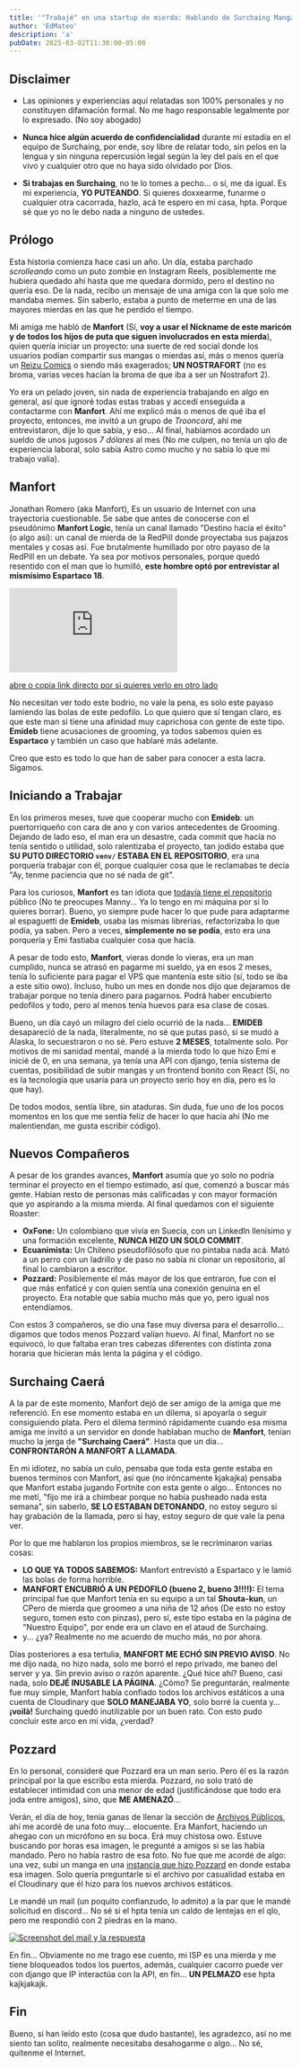 ```yaml
---
title: '"Trabajé" en una startup de mierda: Hablando de Surchaing Manga'
author: 'EdMateo'
description: 'a'
pubDate: 2025-03-02T11:30:00-05:00
---
```


## Disclaimer

- Las opiniones y experiencias aquí relatadas son 100% personales y no constituyen difamación formal. No me hago responsable legalmente por lo expresado. (No soy abogado)

- **Nunca hice algún acuerdo de confidencialidad** durante mi estadía en el equipo de Surchaing, por ende, soy libre de relatar todo, sin pelos en la lengua y sin ninguna repercusión legal según la ley del país en el que vivo y cualquier otro que no haya sido olvidado por Dios.

- **Si trabajas en Surchaing**, no te lo tomes a pecho... o sí, me da igual. Es mi experiencia, **YO PUTEANDO**. Si quieres doxxearme, funarme o cualquier otra cacorrada, hazlo, acá te espero en mi casa, hpta. Porque sé que yo no le debo nada a ninguno de ustedes.

## Prólogo

Esta historia comienza hace casi un año. Un día, estaba parchado *scrolleando* como un puto zombie en Instagram Reels, posiblemente me hubiera quedado ahí hasta que me quedara dormido, pero el destino no quería eso. De la nada, recibo un mensaje de una amiga con la que solo me mandaba memes. Sin saberlo, estaba a punto de meterme en una de las mayores mierdas en las que he perdido el tiempo.

Mi amiga me habló de **Manfort** (Sí, **voy a usar el Nickname de este maricón y de todos los hijos de puta que siguen involucrados en esta mierda**), quien quería iniciar un proyecto: una suerte de red social donde los usuarios podían compartir sus mangas o mierdas así, más o menos quería un [Reizu Comics](https://reizucomics.com/) o siendo más exagerados; **UN NOSTRAFORT** (no es broma, varias veces hacían la broma de que iba a ser un Nostrafort 2).

Yo era un pelado joven, sin nada de experiencia trabajando en algo en general, así que ignoré todas estas trabas y accedí enseguida a contactarme con **Manfort**. Ahí me explicó más o menos de qué iba el proyecto, entonces, me invitó a un grupo de *Trooncord*, ahí me entrevistaron, dije lo que sabía, y eso... Al final, habíamos acordado un sueldo de unos jugosos *7 dólares* al mes (No me culpen, no tenía un qlo de experiencia laboral, solo sabía Astro como mucho y no sabía lo que mi trabajo valía).


## Manfort

Jonathan Romero (aka Manfort), Es un usuario de Internet con una trayectoria cuestionable. Se sabe que antes de conocerse con el pseudónimo **Manfort Logic**, tenía un canal llamado "Destino hacía el éxito" (o algo así): un canal de mierda de la RedPill donde proyectaba sus pajazos mentales y cosas así. Fue brutalmente humillado por otro payaso de la RedPill en un debate. Ya sea por motivos personales, porque quedó resentido con el man que lo humilló, **este hombre optó por entrevistar al mismísimo Espartaco 18**. 

<iframe src="https://www.youtube.com/embed/-Qn1NnGhUvc?si=tnsRfqSD3novRvRM" title="YouTube video player" frameborder="0" allow="accelerometer; autoplay; clipboard-write; encrypted-media; gyroscope; picture-in-picture; web-share" referrerpolicy="strict-origin-when-cross-origin" allowfullscreen></iframe>

[abre o copia link directo por si quieres verlo en otro lado](https://www.youtube.com/watch?v=-Qn1NnGhUvc&t=4954s)

No necesitan ver todo este bodrio, no vale la pena, es solo este payaso lamiendo las bolas de este pedofilo. Lo que quiero que sí tengan claro, es que este man si tiene una afinidad muy caprichosa con gente de este tipo. **Emideb** tiene acusaciones de grooming, ya todos sabemos quien es **Espartaco** y también un caso que hablaré más adelante.

Creo que esto es todo lo que han de saber para conocer a esta lacra. Sigamos.

## Iniciando a Trabajar

En los primeros meses, tuve que cooperar mucho con **Emideb**: un puertorriqueño con cara de ano y con varios antecedentes de Grooming. Dejando de lado eso, el man era un desastre, cada commit que hacía no tenía sentido o utilidad, solo ralentizaba el proyecto, tan jodido estaba que **SU PUTO DIRECTORIO `venv/` ESTABA EN EL REPOSITORIO**, era una porquería trabajar con él, porque cualquier cosa que le reclamabas te decía "Ay, tenme paciencia que no sé nada de git".

Para los curiosos, **Manfort** es tan idiota que [todavía tiene el repositorio](https://github.com/Many3102w/Surchaing-manga) público (No te preocupes Manny... Ya lo tengo en mi máquina por si lo quieres borrar). Bueno, yo siempre pude hacer lo que pude para adaptarme al espaguetti de **Emideb**, usaba las mismas librerías, refactorizaba lo que podía, ya saben. Pero a veces, **simplemente no se podía**, esto era una porquería y Emi fastiaba cualquier cosa que hacía.

A pesar de todo esto, **Manfort**, vieras donde lo vieras, era un man cumplido, nunca se atrasó en pagarme mi sueldo, ya en esos 2 meses, tenía lo suficiente para pagar el VPS que mantenía este sitio (sí, todo se iba a este sitio owo). Incluso, hubo un mes en donde nos dijo que dejaramos de trabajar porque no tenía dinero para pagarnos. Podrá haber encubierto pedofilos y todo, pero al menos tenía huevos para esa clase de cosas.

Bueno, un día cayó un milagro del cielo ocurrió de la nada... **EMIDEB** desapareció de la nada, literalmente, no sé que putas pasó, si se mudó a Alaska, lo secuestraron o no sé. Pero estuve **2 MESES**, totalmente solo. Por motivos de mi sanidad mental, mandé a la mierda todo lo que hizo Emi e inicié de 0, en una semana, ya tenía una API con django, tenía sistema de cuentas, posibilidad de subir mangas y un frontend bonito con React (Sí, no es la tecnología que usaría para un proyecto serío hoy en día, pero es lo que hay).

De todos modos, sentía libre, sin ataduras. Sin duda, fue uno de los pocos momentos en los que me sentía feliz de hacer lo que hacía ahí (No me malentiendan, me gusta escribir código).

## Nuevos Compañeros

A pesar de los grandes avances, **Manfort** asumía que yo solo no podría terminar el proyecto en el tiempo estimado, así que, comenzó a buscar más gente. Habían resto de personas más calificadas y con mayor formación que yo aspirando a la misma mierda. Al final quedamos con el siguiente Roaster:

- **OxFone:** Un colombiano que vivía en Suecia, con un LinkedIn llenísimo y una formación excelente, **NUNCA HIZO UN SOLO COMMIT**.
- **Ecuanimista:** Un Chileno pseudofilósofo que no pintaba nada acá. Mató a un perro con un ladrillo y de paso no sabía ni clonar un repositorio, al final lo cambiaron a escritor.
- **Pozzard:** Posiblemente el más mayor de los que entraron, fue con el que más enfaticé y con quien sentía una conexión genuina en el proyecto. Era notable que sabía mucho más que yo, pero igual nos entendíamos.

Con estos 3 compañeros, se dio una fase muy diversa para el desarrollo... digamos que todos menos Pozzard valían huevo. Al final, Manfort no se equivocó, lo que faltaba eran tres cabezas diferentes con distinta zona horaria que hicieran más lenta la página y el código.

## Surchaing Caerá

A la par de este momento, Manfort dejó de ser amigo de la amiga que me referenció. En ese momento estaba en un dilema, si apoyarla o seguir consiguiendo plata. Pero el dilema terminó rápidamente cuando esa misma amiga me invitó a un servidor en donde hablaban mucho de **Manfort**, tenían mucho la jerga de **"Surchaing Caerá"**. Hasta que un día... **CONFRONTARÓN A MANFORT A LLAMADA**.

En mi idiotez, no sabía un culo, pensaba que toda esta gente estaba en buenos terminos con Manfort, así que (no iróncamente kjakajka) pensaba que Manfort estaba jugando Fortnite con esta gente o algo... Entonces no me metí, "fijo me irá a chimbear porque no había pusheado nada esta semana", sin saberlo, **SE LO ESTABAN DETONANDO**, no estoy seguro si hay grabación de la llamada, pero si hay, estoy seguro de que vale la pena ver.

Por lo que me hablaron los propios miembros, se le recriminaron varias cosas:

- **LO QUE YA TODOS SABEMOS:** Manfort entrevistó a Espartaco y le lamió las bolas de forma horrible.
- **MANFORT ENCUBRIÓ A UN PEDOFILO (bueno 2, bueno 3!!!!):** El tema principal fue que Manfort tenía en su equipo a un tal **Shouta-kun**, un CPero de mierda que groomeo a una niña de 12 años (De esto no estoy seguro, tomen esto con pinzas), pero sí, este tipo estaba en la página de "Nuestro Equipo", por ende era un clavo en el ataud de Surchaing.
- y... ¿ya? Realmente no me acuerdo de mucho más, no por ahora.

Días posteriores a esa tertulia, **MANFORT ME ECHÓ SIN PREVIO AVISO**. No me dijo nada, no hizo nada, solo me borró el repo privado, me baneo del server y ya. Sin previo aviso o razón aparente. ¿Qué hice ahí? Bueno, casi nada, solo **DEJÉ INUSABLE LA PÁGINA**. ¿Cómo? Se preguntarán, realmente fue muy simple, Manfort había confiado todos los archivos estáticos a una cuenta de Cloudinary que **SOLO MANEJABA YO**, solo borré la cuenta y... **¡voilà!** Surchaing quedó inutilizable por un buen rato. Con esto pudo concluir este arco en mi vida, ¿verdad?

## Pozzard

En lo personal, consideré que Pozzard era un man serio. Pero él es la razón principal por la que escribo esta mierda. Pozzard, no solo trató de establecer intimidad con una menor de edad (justificándose que todo era joda entre amigos), sino, que **ME AMENAZÓ**...

Verán, el día de hoy, tenía ganas de llenar la sección de [Archivos Públicos](http://files.edmateo.site), ahí me acordé de una foto muy... elocuente. Era Manfort, haciendo un ahegao con un micrófono en su boca. Erá muy chistosa owo. Estuve buscando por horas esa imagen, le pregunté a amigos si se las había mandado. Pero no había rastro de esa foto. No fue que me acordé de algo: una vez, subí un manga en una [instancia que hizo Pozzard](https://surchaing.bonzzard.com.ar/) en donde estaba esa imagen. Solo quería preguntarle si el archivo por casualidad estaba en el Cloudinary que él hizo para los nuevos archivos estáticos.

Le mandé un mail (un poquito confianzudo, lo admito) a la par que le mandé solicitud en discord... No sé si el hpta tenía un caldo de lentejas en el qlo, pero me respondió con 2 piedras en la mano.

[![Screenshot del mail y la respuesta](https://files.edmateo.site/gem/Pozzard.png)](https://files.edmateo.site/gem/Pozzard.png)

En fin... Obviamente no me trago ese cuento, mi ISP es una mierda y me tiene bloqueados todos los puertos, además, cualquier cacorro puede ver con django que IP interactúa con la API, en fin... **UN PELMAZO** ese hpta kajkjakajk.

## Fin

Bueno, si han leído esto (cosa que dudo bastante), les agradezco, así no me siento tan solito, realmente necesitaba desahogarme o algo... No sé, quítenme el Internet.
